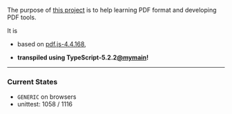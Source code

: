 The purpose of [this project](https://nmtigor.github.io/pdf.ts/) is to help learning PDF format and developing PDF tools.

It is

* based on [pdf.js-4.4.168](https://github.com/mozilla/pdf.js/tree/v4.4.168),

* **transpiled using TypeScript-5.2.2[@mymain](https://github.com/nmtigor/TypeScript/tree/mymain/PRs)!**

--------------------------------------------------------------------------------

### Current States

- `GENERIC` on browsers
- unittest: 1058 / 1116